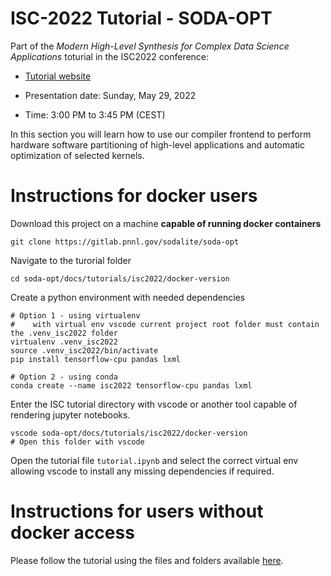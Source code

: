 # ISC-2022 Tutorial - SODA-OPT

Part of the *Modern High-Level Synthesis for Complex Data Science Applications* toturial in the ISC2022 conference: 

* [Tutorial website](https://app.swapcard.com/widget/event/isc-high-performance-2022/planning/UGxhbm5pbmdfODYxMTU1)


* Presentation date: Sunday, May 29, 2022 
* Time: 3:00 PM to 3:45 PM (CEST)

In this section you will learn how to use our compiler frontend to perform hardware software partitioning of high-level applications and automatic optimization of selected kernels.

# Instructions for docker users

Download this project on a machine **capable of running docker containers**

```
git clone https://gitlab.pnnl.gov/sodalite/soda-opt
```

Navigate to the turorial folder

```
cd soda-opt/docs/tutorials/isc2022/docker-version
```

Create a python environment with needed dependencies

```
# Option 1 - using virtualenv
#    with virtual env vscode current project root folder must contain the .venv_isc2022 folder
virtualenv .venv_isc2022
source .venv_isc2022/bin/activate
pip install tensorflow-cpu pandas lxml

# Option 2 - using conda
conda create --name isc2022 tensorflow-cpu pandas lxml
```

Enter the ISC tutorial directory with vscode or another tool capable of rendering jupyter notebooks.

```
vscode soda-opt/docs/tutorials/isc2022/docker-version
# Open this folder with vscode
```

Open the tutorial file `tutorial.ipynb` and select the correct virtual env allowing vscode to install any missing dependencies if required.

# Instructions for users without docker access

Please follow the tutorial using the files and folders available [here](docs/tutorials/isc2022/docker-version-executed).
